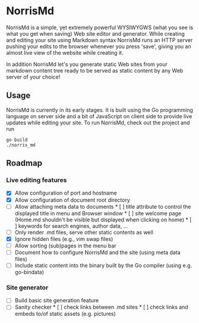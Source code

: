 # NorrisMd

NorrisMd is a simple, yet extremely powerful WYSIWYGWS (what you see is what you get when saving)
Web site editor and generator. While creating and editing your site using Markdown syntax NorrisMd
runs an HTTP server pushing your edits to the browser whenever you press 'save', giving you an
almost live view of the website while creating it.

In addition NorrisMd let's you generate static Web sites from your markdown content tree ready to
be served as static content by any Web server of your choice!

## Usage

NorrisMd is currently in its early stages. It is built using the Go programming language on server
side and a bit of JavaScript on client side to provide live updates while editing your site. To run
NorrisMd, check out the project and run

```
go build
./norris_md
```

## Roadmap

### Live editing features

 * [X] Allow configuration of port and hostname
 * [X] Allow configuration of document root directory
 * [ ] Allow attaching meta data to documents
       * [ ] title attribute to control the displayed title in menu and Browser window
       * [ ] site welcome page (Home.md shouldn't be visible but displayed when clicking on home)
       * [ ] keywords for search engines, author data, ...
 * [ ] Only render .md files, serve other static contents as well
 * [X] Ignore hidden files (e.g., vim swap files)
 * [ ] Allow sorting (sub)pages in the menu bar
 * [ ] Document how to configure NorrisMd and the site (using meta data files)
 * [ ] Include static content into the binary built by the Go compiler (using e.g. go-bindata)

### Site generator

 * [ ] Build basic site generation feature
 * [ ] Sanity checker
       * [ ] check links between .md sites
       * [ ] check links and embeds to/of static assets (e.g. pictures)
